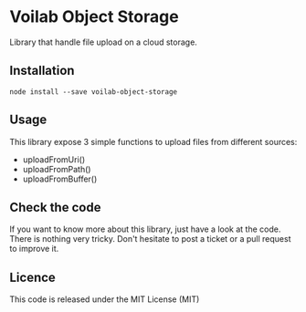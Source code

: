 Voilab Object Storage
====================

Library that handle file upload on a cloud storage.

## Installation

```
node install --save voilab-object-storage
```

## Usage

This library expose 3 simple functions to upload files from different sources:

- uploadFromUri()
- uploadFromPath()
- uploadFromBuffer()

## Check the code

If you want to know more about this library, just have a look at the code. There is nothing very tricky.
Don't hesitate to post a ticket or a pull request to improve it.

## Licence

This code is released under the MIT License (MIT)